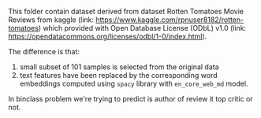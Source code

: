 This folder contain dataset derived from dataset Rotten Tomatoes Movie Reviews from kaggle
(link: https://www.kaggle.com/rpnuser8182/rotten-tomatoes) which provided with Open Database License (ODbL) v1.0
(link: https://opendatacommons.org/licenses/odbl/1-0/index.html).

The difference is that:

1) small subset of 101 samples is selected from the original data
2) text features have been replaced by the corresponding word embeddings computed using `spacy` library with `en_core_web_md` model.

In binclass problem we're trying to predict is author of review it top critic or not.